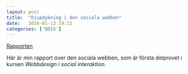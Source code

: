 ```yaml
---
layout: post
title:  "Djupdykning i den sociala webben"
date:   2016-01-13 19:11
categories: ['DD15']
---
```

[Rapporten](/pdf/5_viktiga_principer.pdf)

Här är min rapport över den sociala webben, som är första delprovet i kursen *Webbdesign i social interaktion*.